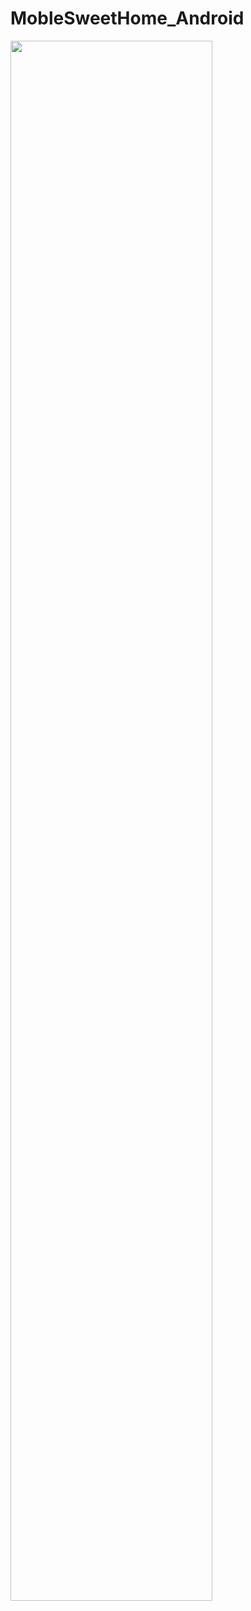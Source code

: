 # MobleSweetHome_Android

<img width = "80%" src="https://user-images.githubusercontent.com/99455626/161508817-cc136c51-6349-4067-ae94-508cd8e5916a.png"/>

